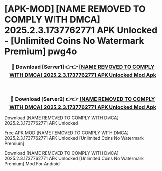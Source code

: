 # [APK-MOD] [NAME REMOVED TO COMPLY WITH DMCA] 2025.2.3.1737762771 APK Unlocked - [Unlimited Coins No Watermark Premium] pwg4o



<div align="center">
<h3>🔴 Download [Server1] 👉👉 <a href="https://momento.my/?title=[NAME_REMOVED_TO_COMPLY_WITH_DMCA]_2025.2.3.1737762771_APK_Unlocked">[NAME REMOVED TO COMPLY WITH DMCA] 2025.2.3.1737762771 APK Unlocked Mod Apk</a></h3><br>

<h3>🔴 Download [Server2] 👉👉 <a href="https://momento.my/?title=[NAME_REMOVED_TO_COMPLY_WITH_DMCA]_2025.2.3.1737762771_APK_Unlocked">[NAME REMOVED TO COMPLY WITH DMCA] 2025.2.3.1737762771 APK Unlocked Mod Apk</a></h3>
</div>



Download [NAME REMOVED TO COMPLY WITH DMCA] 2025.2.3.1737762771 APK Unlocked 

Free APK MOD [NAME REMOVED TO COMPLY WITH DMCA] 2025.2.3.1737762771 APK Unlocked [Unlimited Coins No Watermark Premium]

Download [NAME REMOVED TO COMPLY WITH DMCA] 2025.2.3.1737762771 APK Unlocked [Unlimited Coins No Watermark Premium] Mod For Android

